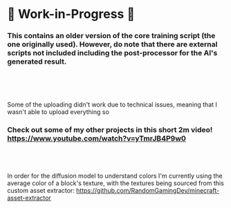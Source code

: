 # 🚧 Work-in-Progress 🚧
### This contains an older version of the core training script (the one originally used). However, do note that there are external scripts not included including the post-processor for the AI's generated result.
<br/><br/><br/>

Some of the uploading didn't work due to technical issues, meaning that I wasn't able to upload everything so <br/>

### Check out some of my other projects in this short 2m video! https://www.youtube.com/watch?v=yTmrJB4P9w0

<br/><br/><br/>
In order for the diffusion model to understand colors I'm currently using the average color of a block's texture, with the textures being sourced from this custom asset extractor:
https://github.com/RandomGamingDev/minecraft-asset-extractor
